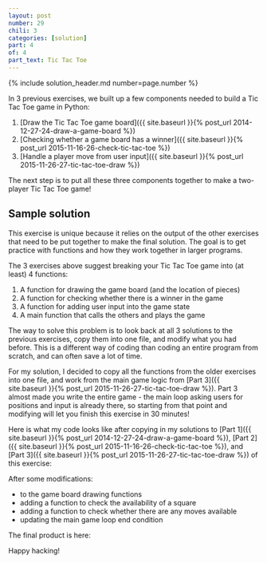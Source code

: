 ```yaml
---
layout: post
number: 29
chili: 3
categories: [solution]
part: 4
of: 4
part_text: Tic Tac Toe
---
```


{% include solution_header.md number=page.number %}

In 3 previous exercises, we built up a few components needed to build a Tic Tac Toe game in Python:

1. [Draw the Tic Tac Toe game board]({{ site.baseurl }}{% post_url 2014-12-27-24-draw-a-game-board %})
2. [Checking whether a game board has a winner]({{ site.baseurl }}{% post_url 2015-11-16-26-check-tic-tac-toe %})
3. [Handle a player move from user input]({{ site.baseurl }}{% post_url 2015-11-26-27-tic-tac-toe-draw %})

The next step is to put all these three components together to make a two-player Tic Tac Toe game!

## Sample solution

This exercise is unique because it relies on the output of the other exercises that need to be put together to make the final solution. The goal is to get practice with functions and how they work together in larger programs.

The 3 exercises above suggest breaking your Tic Tac Toe game into (at least) 4 functions:

1. A function for drawing the game board (and the location of pieces)
2. A function for checking whether there is a winner in the game
3. A function for adding user input into the game state
4. A main function that calls the others and plays the game

The way to solve this problem is to look back at all 3 solutions to the previous exercises, copy them into one file, and modify what you had before. This is a different way of coding than coding an entire program from scratch, and can often save a lot of time.

For my solution, I decided to copy all the functions from the older exercises into one file, and work from the main game logic from [Part 3]({{ site.baseurl }}{% post_url 2015-11-26-27-tic-tac-toe-draw %}). Part 3 almost made you write the entire game - the main loop asking users for positions and input is already there, so starting from that point and modifying will let you finish this exercise in 30 minutes!

Here is what my code looks like after copying in my solutions to [Part 1]({{ site.baseurl }}{% post_url 2014-12-27-24-draw-a-game-board %}), [Part 2]({{ site.baseurl }}{% post_url 2015-11-16-26-check-tic-tac-toe %}), and [Part 3]({{ site.baseurl }}{% post_url 2015-11-26-27-tic-tac-toe-draw %}) of this exercise:

<script src="https://gist.github.com/mprat/8783e0b4b3eba243ca125a522f4e0ac9.js"></script>

After some modifications:

* to the game board drawing functions
* adding a function to check the availability of a square
* adding a function to check whether there are any moves available
* updating the main game loop end condition

The final product is here:

<script src="https://gist.github.com/mprat/921095c93cdaa4f0a8cfcc131f261f1d.js"></script>

Happy hacking!